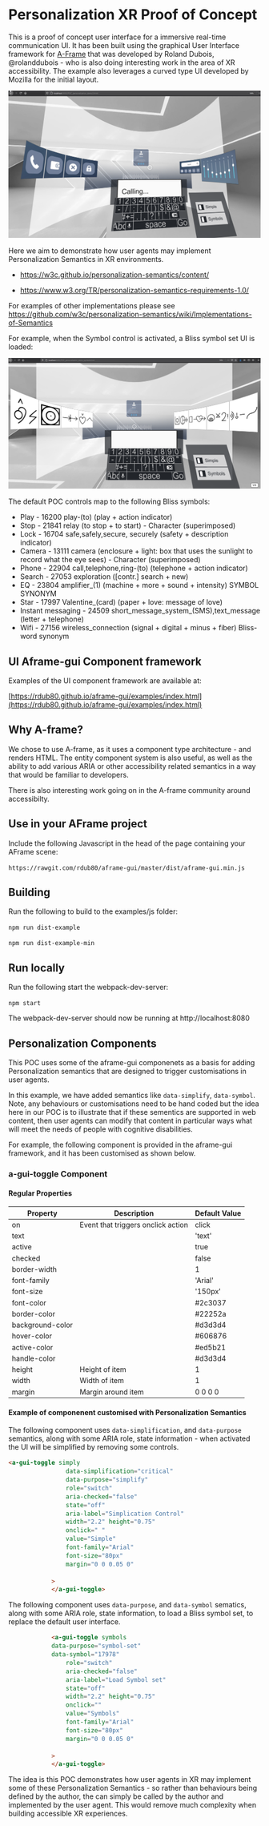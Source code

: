 # Personalization XR Proof of Concept 

This is a proof of concept user interface for a immersive real-time communication UI. It has been built using the graphical User Interface framework for [A-Frame](https://aframe.io) that was developed by Roland Dubois, @rolanddubois - who is also doing interesting work in the area of XR accessibility. The example also leverages a curved type UI developed by Mozilla for the initial layout.

![Personalization XR - POC default](https://github.com/RealJoshue108/personalXR/blob/master/examples/images/POC_default.png)

Here we aim to demonstrate how user agents may implement Personalization Semantics in XR environments.

- https://w3c.github.io/personalization-semantics/content/

- https://www.w3.org/TR/personalization-semantics-requirements-1.0/

For examples of other implementations please see https://github.com/w3c/personalization-semantics/wiki/Implementations-of-Semantics 

For example, when the Symbol control is activated, a Bliss symbol set UI is loaded:

![Personalization XR - POC Bliss Symbol UI](https://github.com/RealJoshue108/personalXR/blob/master/examples/images/POC_symbols.png) 

The default POC controls map to the following Bliss symbols:

- Play - 16200 play-(to) (play + action indicator)
- Stop - 21841 relay (to stop + to start) - Character (superimposed)
- Lock - 16704 safe,safely,secure, securely (safety + description indicator)  
- Camera - 13111 camera (enclosure + light: box that uses the sunlight to record what the eye sees) - Character (superimposed)
- Phone - 22904 call,telephone,ring-(to) (telephone + action indicator)  
- Search - 27053 exploration ([contr.] search + new)
- EQ - 23804 amplifier_(1) (machine + more + sound + intensity) SYMBOL SYNONYM 
- Star - 17997 Valentine_(card) (paper + love: message of love) 
- Instant messaging - 24509 short_message_system_(SMS),text_message (letter + telephone) 
- Wifi - 27156 wireless_connection (signal + digital + minus + fiber) Bliss-word synonym


## UI Aframe-gui Component framework

Examples of the UI component framework are available at:

[https://rdub80.github.io/aframe-gui/examples/index.html](https://rdub80.github.io/aframe-gui/examples/index.html)

## Why A-frame?

We chose to use A-frame, as it uses a component type architecture - and renders HTML. The entity component system is also useful, as well as the ability to add various ARIA or other accessibility related semantics in a way that would be familiar to developers.

There is also interesting work going on in the A-frame community around accessibilty.
 

## Use in your AFrame project

Include the following Javascript in the head of the page containing your AFrame scene:

`https://rawgit.com/rdub80/aframe-gui/master/dist/aframe-gui.min.js
`
## Building

Run the following to build to the examples/js folder:

`npm run dist-example`

`npm run dist-example-min`

## Run locally

Run the following start the webpack-dev-server:

`npm start`

The webpack-dev-server should now be running at http://localhost:8080


## Personalization Components

This POC uses some of the aframe-gui componenets as a basis for adding Personalization semantics that are designed to trigger customisations in user agents.

In this example, we have added semantics like <code>data-simplify</code>, <code>data-symbol</code>. Note, any behaviours or customisations need to be hand coded but the idea here in our POC is to illustrate that if these sementics are supported in web content, then user agents can modify that content in particular ways what will meet the needs of people with cognitive disabilities.

For example, the following component is provided in the aframe-gui framework, and it has been customised as shown below.


### a-gui-toggle Component

#### Regular Properties

| Property         | Description                                               | Default Value  |
| --------         | -------------------------------------------------------   | -------------  |
| on               | Event that triggers onclick action                        | click          |
| text             |                                                           | 'text'         |
| active           |                                                           | true           |
| checked          |                                                           | false          |
| border-width     |                                                           | 1              |
| font-family      |                                                           | 'Arial'        |
| font-size        |                                                           | '150px'        |
| font-color       |                                                           | #2c3037        |
| border-color     |                                                           | #22252a        |
| background-color |                                                           | #d3d3d4        |
| hover-color      |                                                           | #606876        |
| active-color     |                                                           | #ed5b21        |
| handle-color     |                                                           | #d3d3d4        |
| height           | Height of item                                            | 1              |
| width            | Width of item                                             | 1              |
| margin           | Margin around item                                        | 0 0 0 0        |


#### Example of componenent customised with Personalization Semantics

The following component uses <code>data-simplification</code>, and <code>data-purpose</code> semantics, along with some ARIA role, state information - when activated the UI will be simplified by removing some controls.

```html
<a-gui-toggle simply
				data-simplification="critical"
				data-purpose="simplify"
				role="switch"
				aria-checked="false"
				state="off"
				aria-label="Simplication Control"
				width="2.2" height="0.75"
				onclick=" "
				value="Simple"
				font-family="Arial"
        		font-size="80px"
				margin="0 0 0.05 0"
			
			>
			</a-gui-toggle>

```

The following component uses <code>data-purpose</code>, and <code>data-symbol</code> sematics, along with some ARIA role, state information, to load a Bliss symbol set, to replace the default user interface.

```html
			<a-gui-toggle symbols
			data-purpose="symbol-set"
			data-symbol="17978"
				role="switch"
				aria-checked="false"
				aria-label="Load Symbol set"
				state="off"
				width="2.2" height="0.75"
				onclick=""
				value="Symbols"
				font-family="Arial"
        		font-size="80px"
				margin="0 0 0.05 0"

			>
			</a-gui-toggle>
```

The idea is this POC demonstrates how user agents in XR may implement some of these Personalization Semantics - so rather than behaviours being defined by the author, the can simply be called by the author and implemented by the user agent. This would remove much complexity when building accessible XR experiences.